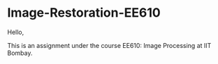 # Image-Restoration-EE610

Hello,

This is an assignment under the course EE610: Image Processing at IIT Bombay.
